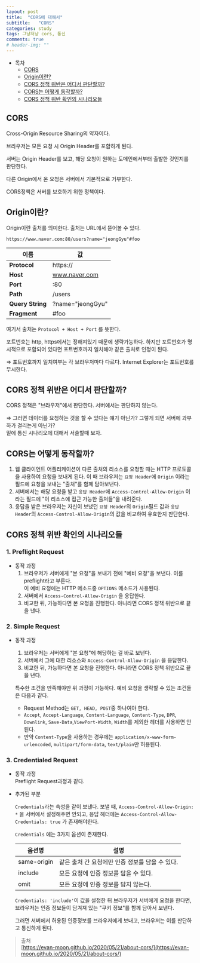 ```yaml
---
layout: post
title:  "CORS에 대해서"
subtitle:   "CORS"
categories: study
tags: 그냥저냥 cors, 통신
comments: true
# header-img: ""
---
```

- 목차
	- [CORS](#cors)
    - [Origin이란?](#origin이란)
    - [CORS 정책 위반은 어디서 판단할까?](#cors-정책-위반은-어디서-판단할까)
    - [CORS는 어떻게 동작할까?](#cors는-어떻게-동작할까)
    - [CORS 정책 위반 확인의 시나리오들](#cors-정책-위반-확인의-시나리오들)

## CORS

Cross-Origin Resource Sharing의 약자이다.

브라우저는 모든 요청 시 Origin Header를 포함하게 된다.

서버는 Origin Header를 보고, 해당 요청이 원하는 도메인에서부터 출발한 것인지를 판단한다.

다른 Origin에서 온 요청은 서버에서 기본적으로 거부한다.

CORS정책은 서버를 보호하기 위한 정책이다.

## Origin이란?

Origin이란 출처를 의미한다. 출처는 URL에서 뜯어볼 수 있다.

```
https://www.naver.com:80/users?name="jeongGyu"#foo
```

|이름|값|
|---|---|
|**Protocol**| https://
|**Host**|www.naver.com
|**Port**| :80
|**Path**| /users
|**Query String**| ?name="jeongGyu"
|**Fragment**| #foo

여기서 출처는 `Protocol + Host + Port` 를 뜻한다.

포트번호는 http, https에서는 정해져있기 때문에 생략가능하다. 하지만 포트번호가 명시적으로 포함되어 있다면 포트번호까지 일치해야 같은 출처로 인정이 된다.

⇒ 포트번호까지 일치여부는 각 브라우저마다 다르다. Internet Explorer는 포트번호를 무시한다.

## CORS 정책 위반은 어디서 판단할까?

CORS 정책은 "브라우저"에서 판단한다. 서버에서는 판단하지 않는다.

⇒ 그러면 데이터를 요청하는 것을 할 수 있다는 얘기 아닌가? 그렇게 되면 서버에 과부하가 걸리는게 아닌가?   
 밑에 통신 시나리오에 대해서 서술할때 보자.

## CORS는 어떻게 동작할까?

1.  웹 클라이언트 어플리케이션이 다른 출처의 리소스를 요청할 때는 HTTP 프로토콜을 사용하여 요청을 보내게 된다. 이 때 브라우저는 `요청 Header`에 `Origin` 이라는 필드에 요청을 보내는 "출처"를 함께 담아보낸다.
2.  서버에서는 해당 요청을 받고 `응답 Header`에 `Access-Control-Allow-Origin` 이라는 필드에 "이 리소스에 접근 가능한 출처들"을 내려준다.
3.  응답을 받은 브라우저는 자신이 보냈던 `요청 Header`의 `Origin`필드 값과 `응답 Header`의 `Access-Control-Allow-Origin`의 값을 비교하여 유효한지 판단한다.

## CORS 정책 위반 확인의 시나리오들

### 1. Preflight Request

- 동작 과정
    1. 브라우저가 서버에게 "본 요청"을 보내기 전에 "예비 요청"을 보낸다. 이를 preflight라고 부른다.   
    이 예비 요청에는 HTTP 메소드중 `OPTIONS` 메소드가 사용된다.
    2. 서버에서 `Access-Control-Allow-Origin` 을 응답한다.
    3. 비교한 뒤, 가능하다면 본 요청을 진행한다. 아니라면 CORS 정책 위반으로 끝을 낸다.

### 2. Simple Request

- 동작 과정
    1. 브라우저는 서버에게 "본 요청"에 해당하는 걸 바로 보낸다.
    2. 서버에서 그에 대한 리소스와 `Access-Control-Allow-Origin` 을 응답한다.
    3. 비교한 뒤, 가능하다면 본 요청을 진행한다. 아니라면 CORS 정책 위반으로 끝을 낸다.

    특수한 조건을 만족해야만 위 과정이 가능하다. 예비 요청을 생락할 수 있는 조건들은 다음과 같다.

    - Request Method는 `GET, HEAD, POST`중 하나여야 한다.
    - `Accept`, `Accept-Language`, `Content-Language`, `Content-Type`, `DPR`, `Downlink`, `Save-Data`,`ViewPort-Width`, `Width`를 제외한 헤더를 사용하면 안된다.
    - 만약 `Content-Type`을 사용하는 경우에는 `application/x-www-form-urlencoded`, `multipart/form-data`, `text/plain`만 허용된다.

### 3. Credentialed Request

- 동작 과정   
    Preflight Request과정과 같다. 
- 추가된 부분

    `Credentials`라는 속성을 같이 보낸다. 보낼 때, `Access-Control-Allow-Origin: *` 을 서버에서 설정해주면 안되고, 응답 헤더에는 `Access-Control-Allow-Credentials: true` 가 존재해야한다.

    `Credentials` 에는 3가지 옵션이 존재한다.

    |옵션명|설명|
    |---|---|
    |same-origin| 같은 출처 간 요청에만 인증 정보를 담을 수 있다.
    |include| 모든 요청에 인증 정보를 담을 수 있다.
    |omit| 모든 요청에 인증 정보를 담지 않는다.

     `Credentials: 'include'`이 값을 설정한 뒤 브라우저가 서버에게 요청을 한다면, 브라우저는 인증 정보들이 담겨져 있는 "쿠키 정보"를 함께 담아서 보낸다.

    그러면 서버에서 허용된 인증정보를 브라우저에게 보내고, 브라우저는 이를 판단하고 통신하게 된다.

> 출처   
[https://evan-moon.github.io/2020/05/21/about-cors/](https://evan-moon.github.io/2020/05/21/about-cors/)